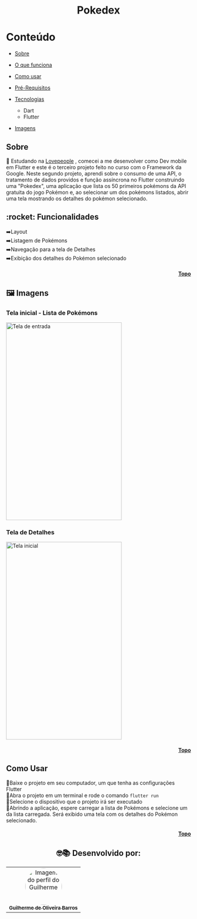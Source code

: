 # <h1 align='center'> Pokedex </h1>

<h1 id="topo">Conteúdo</h1>


   * [Sobre](#sobre)
   
   * [O que funciona](#funciona)
   
   * [Como usar](#como-usar)
   
   * [Pré-Requisitos](#pre-requisitos)
   
   * [Tecnologias](#tecnologias)
      * Dart
      * Flutter
    
 * [Imagens](#images)


 <h2 id="sobre">Sobre </h2> 
💬 Estudando na  <a href="http://www.lovepeople.com.br" target="_blank">Lovepeople</a>  , comecei a me desenvolver como Dev mobile em Flutter e este é o terceiro projeto feito no curso com o Framework da Google.
Neste segundo projeto, aprendi sobre o consumo de uma API, o tratamento de dados providos e função assíncrona no Flutter construindo uma "Pokedex", uma aplicação que lista os 50 primeiros pokémons da API gratuita do jogo Pokémon e, ao selecionar um dos pokémons listados, abrir uma tela mostrando os detalhes do pokémon selecionado.

<h2 id="funciona">:rocket: Funcionalidades </h2>

➡️Layout<br>
➡️Listagem de Pokémons<br>
➡️Navegação para a tela de Detalhes<br>
➡️Exibição dos detalhes do Pokémon selecionado<br>

 <h4 align="right"><a href="#topo">Topo</a></h4>
 
 <h2 id="images">🖼️ Imagens </h2>

<h3 id="entrada">Tela inicial - Lista de Pokémons</h3>
<img alt="Tela de entrada" width="315" height="537" src="https://user-images.githubusercontent.com/47544503/213880417-7861c32a-0d5e-4c77-8d77-c48c7e36d7ac.png"/>
<h3 id="entrada">Tela de Detalhes</h3>
<img alt="Tela inicial" width="315" height="537" src="https://user-images.githubusercontent.com/47544503/213880452-1f7753f1-61a8-4827-b754-df2c5138a3d7.png" />

<h4 align="right"><a href="#topo">Topo</a></h4>

 <h2 id="como-usar"> Como Usar </h2>

📱Baixe o projeto em seu computador, um que tenha as configurações Flutter<br>
📱Abra o projeto em um terminal e rode o comando <code>flutter run</code><br>
📱Selecione o dispositivo que o projeto irá ser executado<br>
📱Abrindo a aplicação, espere carregar a lista de Pokémons e selecione um da lista carregada. Será exibido uma tela com os detalhes do Pokémon selecionado.<br>

<h4 align="right"><a href="#topo">Topo</a></h4>




<h2 align="center">
🤓📚
Desenvolvido por: 
</h2>
<table align="center">
  <tr>
      <td align="center"><a href="https://github.com/FIXER3600">
        <img src="https://avatars.githubusercontent.com/u/47544503?v=4" style="border-radius: 50%" width="100px" alt="Imagem do perfil do Guilherme"/>
      <br />
        <sub><b>Guilherme de Oliveira Barros</b></sub>
      <br />
      </td>
</table>
